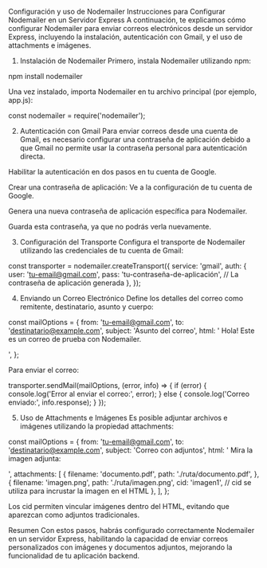 Configuración y uso de Nodemailer
Instrucciones para Configurar Nodemailer en un Servidor Express
A continuación, te explicamos cómo configurar Nodemailer para enviar correos electrónicos desde un servidor Express, incluyendo la instalación, autenticación con Gmail, y el uso de attachments e imágenes.

1. Instalación de Nodemailer
Primero, instala Nodemailer utilizando npm:

npm install nodemailer

Una vez instalado, importa Nodemailer en tu archivo principal (por ejemplo, app.js):

const nodemailer = require('nodemailer');

2. Autenticación con Gmail
Para enviar correos desde una cuenta de Gmail, es necesario configurar una contraseña de aplicación debido a que Gmail no permite usar la contraseña personal para autenticación directa.

Habilitar la autenticación en dos pasos en tu cuenta de Google.

Crear una contraseña de aplicación:
Ve a la configuración de tu cuenta de Google.

Genera una nueva contraseña de aplicación específica para Nodemailer.

Guarda esta contraseña, ya que no podrás verla nuevamente.


3. Configuración del Transporte
Configura el transporte de Nodemailer utilizando las credenciales de tu cuenta de Gmail:

const transporter = nodemailer.createTransport({ service: 'gmail', auth: { user: 'tu-email@gmail.com', pass: 'tu-contraseña-de-aplicación', // La contraseña de aplicación generada }, });

4. Enviando un Correo Electrónico
Define los detalles del correo como remitente, destinatario, asunto y cuerpo:

const mailOptions = { from: 'tu-email@gmail.com', to: 'destinatario@example.com', subject: 'Asunto del correo', html: '
Hola!
Este es un correo de prueba con Nodemailer.

', };

Para enviar el correo:

transporter.sendMail(mailOptions, (error, info) => { if (error) { console.log('Error al enviar el correo:', error); } else { console.log('Correo enviado:', info.response); } });

5. Uso de Attachments e Imágenes
Es posible adjuntar archivos e imágenes utilizando la propiedad attachments:

const mailOptions = { from: 'tu-email@gmail.com', to: 'destinatario@example.com', subject: 'Correo con adjuntos', html: '
Mira la imagen adjunta:

', attachments: [ { filename: 'documento.pdf', path: './ruta/documento.pdf', }, { filename: 'imagen.png', path: './ruta/imagen.png', cid: 'imagen1', // cid se utiliza para incrustar la imagen en el HTML }, ], };

Los cid permiten vincular imágenes dentro del HTML, evitando que aparezcan como adjuntos tradicionales.

Resumen
Con estos pasos, habrás configurado correctamente Nodemailer en un servidor Express, habilitando la capacidad de enviar correos personalizados con imágenes y documentos adjuntos, mejorando la funcionalidad de tu aplicación backend.

